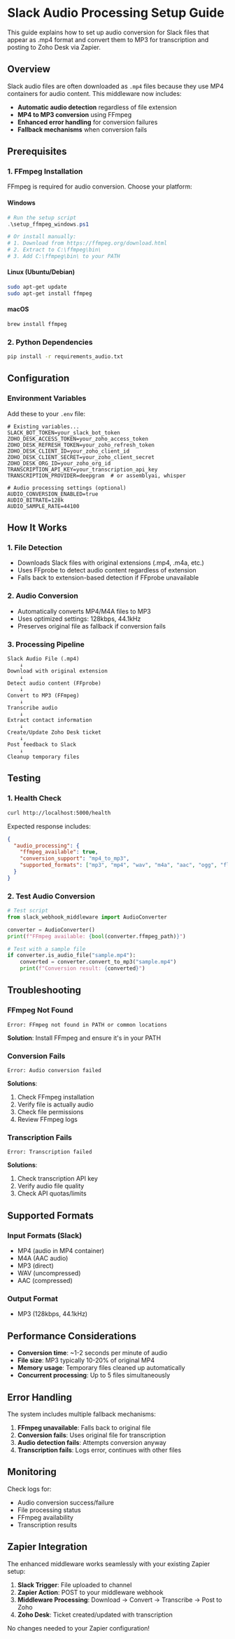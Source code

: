 # Slack Audio Processing Setup Guide

This guide explains how to set up audio conversion for Slack files that appear as .mp4 format and convert them to MP3 for transcription and posting to Zoho Desk via Zapier.

## Overview

Slack audio files are often downloaded as `.mp4` files because they use MP4 containers for audio content. This middleware now includes:

- **Automatic audio detection** regardless of file extension
- **MP4 to MP3 conversion** using FFmpeg
- **Enhanced error handling** for conversion failures
- **Fallback mechanisms** when conversion fails

## Prerequisites

### 1. FFmpeg Installation

FFmpeg is required for audio conversion. Choose your platform:

#### Windows
```powershell
# Run the setup script
.\setup_ffmpeg_windows.ps1

# Or install manually:
# 1. Download from https://ffmpeg.org/download.html
# 2. Extract to C:\ffmpeg\bin\
# 3. Add C:\ffmpeg\bin\ to your PATH
```

#### Linux (Ubuntu/Debian)
```bash
sudo apt-get update
sudo apt-get install ffmpeg
```

#### macOS
```bash
brew install ffmpeg
```

### 2. Python Dependencies

```bash
pip install -r requirements_audio.txt
```

## Configuration

### Environment Variables

Add these to your `.env` file:

```env
# Existing variables...
SLACK_BOT_TOKEN=your_slack_bot_token
ZOHO_DESK_ACCESS_TOKEN=your_zoho_access_token
ZOHO_DESK_REFRESH_TOKEN=your_zoho_refresh_token
ZOHO_DESK_CLIENT_ID=your_zoho_client_id
ZOHO_DESK_CLIENT_SECRET=your_zoho_client_secret
ZOHO_DESK_ORG_ID=your_zoho_org_id
TRANSCRIPTION_API_KEY=your_transcription_api_key
TRANSCRIPTION_PROVIDER=deepgram  # or assemblyai, whisper

# Audio processing settings (optional)
AUDIO_CONVERSION_ENABLED=true
AUDIO_BITRATE=128k
AUDIO_SAMPLE_RATE=44100
```

## How It Works

### 1. File Detection
- Downloads Slack files with original extensions (.mp4, .m4a, etc.)
- Uses FFprobe to detect audio content regardless of extension
- Falls back to extension-based detection if FFprobe unavailable

### 2. Audio Conversion
- Automatically converts MP4/M4A files to MP3
- Uses optimized settings: 128kbps, 44.1kHz
- Preserves original file as fallback if conversion fails

### 3. Processing Pipeline
```
Slack Audio File (.mp4)
    ↓
Download with original extension
    ↓
Detect audio content (FFprobe)
    ↓
Convert to MP3 (FFmpeg)
    ↓
Transcribe audio
    ↓
Extract contact information
    ↓
Create/Update Zoho Desk ticket
    ↓
Post feedback to Slack
    ↓
Cleanup temporary files
```

## Testing

### 1. Health Check
```bash
curl http://localhost:5000/health
```

Expected response includes:
```json
{
  "audio_processing": {
    "ffmpeg_available": true,
    "conversion_support": "mp4_to_mp3",
    "supported_formats": ["mp3", "mp4", "wav", "m4a", "aac", "ogg", "flac"]
  }
}
```

### 2. Test Audio Conversion
```python
# Test script
from slack_webhook_middleware import AudioConverter

converter = AudioConverter()
print(f"FFmpeg available: {bool(converter.ffmpeg_path)}")

# Test with a sample file
if converter.is_audio_file("sample.mp4"):
    converted = converter.convert_to_mp3("sample.mp4")
    print(f"Conversion result: {converted}")
```

## Troubleshooting

### FFmpeg Not Found
```
Error: FFmpeg not found in PATH or common locations
```
**Solution**: Install FFmpeg and ensure it's in your PATH

### Conversion Fails
```
Error: Audio conversion failed
```
**Solutions**:
1. Check FFmpeg installation
2. Verify file is actually audio
3. Check file permissions
4. Review FFmpeg logs

### Transcription Fails
```
Error: Transcription failed
```
**Solutions**:
1. Check transcription API key
2. Verify audio file quality
3. Check API quotas/limits

## Supported Formats

### Input Formats (Slack)
- MP4 (audio in MP4 container)
- M4A (AAC audio)
- MP3 (direct)
- WAV (uncompressed)
- AAC (compressed)

### Output Format
- MP3 (128kbps, 44.1kHz)

## Performance Considerations

- **Conversion time**: ~1-2 seconds per minute of audio
- **File size**: MP3 typically 10-20% of original MP4
- **Memory usage**: Temporary files cleaned up automatically
- **Concurrent processing**: Up to 5 files simultaneously

## Error Handling

The system includes multiple fallback mechanisms:

1. **FFmpeg unavailable**: Falls back to original file
2. **Conversion fails**: Uses original file for transcription
3. **Audio detection fails**: Attempts conversion anyway
4. **Transcription fails**: Logs error, continues with other files

## Monitoring

Check logs for:
- Audio conversion success/failure
- File processing status
- FFmpeg availability
- Transcription results

## Zapier Integration

The enhanced middleware works seamlessly with your existing Zapier setup:

1. **Slack Trigger**: File uploaded to channel
2. **Zapier Action**: POST to your middleware webhook
3. **Middleware Processing**: Download → Convert → Transcribe → Post to Zoho
4. **Zoho Desk**: Ticket created/updated with transcription

No changes needed to your Zapier configuration!

